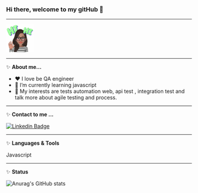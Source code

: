 ### Hi there, welcome to my gitHub  👋

------
<img src=AREmoji_20210612_200022_1066.gif width="75" height="75">

 ----
 ✨ <b>About me...</b>

 - ❤️ I love be QA engineer 
 - 🌱 I’m currently learning javascript    
 - 🤔 My interests are tests automation web, api test , integration test  and talk more about agile testing and process.        

---
✨ <b>Contact to me ...</b>

 [![Linkedin Badge](https://img.shields.io/badge/-LinkedIn-blue?style=flat-square&logo=Linkedin&logoColor=white&link=https://www.linkedin.com/in/lucilene-martins-629a5021/?locale=en_US)](https://www.linkedin.com/in/lucilene-martins-629a5021/?locale=en_US)
 
 
 ----
✨ <b> Languages & Tools</b></br>

Javascript


  ----
✨ <b>Status</b> </br>

 ![Anurag's GitHub stats](https://github-readme-stats.vercel.app/api?username=LucileneMartins&show_icons=true&theme=radical)





<!--
**LucileneMartins/LucileneMartins** is a ✨ _special_ ✨ repository because its `README.md` (this file) appears on your GitHub profile.

Here are some ideas to get you started:

- 🔭 I’m currently working on ...
- 🌱 I’m currently learning ...
- 👯 I’m looking to collaborate on ...
- 🤔 I’m looking for help with ...
- 💬 Ask me about ...
- 📫 How to reach me: ...
- 😄 Pronouns: ...
- ⚡ Fun fact: ...
-->
